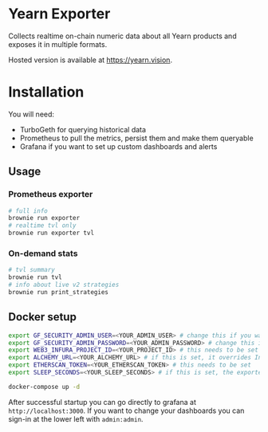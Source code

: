 # Yearn Exporter

Collects realtime on-chain numeric data about all Yearn products and exposes it in multiple formats.

Hosted version is available at https://yearn.vision.

# Installation

You will need:
- TurboGeth for querying historical data
- Prometheus to pull the metrics, persist them and make them queryable
- Grafana if you want to set up custom dashboards and alerts

## Usage

### Prometheus exporter
```bash
# full info
brownie run exporter
# realtime tvl only
brownie run exporter tvl
```

### On-demand stats
```bash
# tvl summary
brownie run tvl
# info about live v2 strategies
brownie run print_strategies
```

## Docker setup
```bash
export GF_SECURITY_ADMIN_USER=<YOUR_ADMIN_USER> # change this if you want to have a different admin user name, default is admin
export GF_SECURITY_ADMIN_PASSWORD=<YOUR_ADMIN_PASSWORD> # change this if you want to have a different admin password, default is admin
export WEB3_INFURA_PROJECT_ID=<YOUR_PROJECT_ID> # this needs to be set
export ALCHEMY_URL=<YOUR_ALCHEMY_URL> # if this is set, it overrides Infura, and instead alchemy is used as the web3 provider
export ETHERSCAN_TOKEN=<YOUR_ETHERSCAN_TOKEN> # this needs to be set
export SLEEP_SECONDS=<YOUR_SLEEP_SECONDS> # if this is set, the exporters will wait the given amount of time between subsequent invocations to your web3 provider.

docker-compose up -d
```

After successful startup you can go directly to grafana at `http://localhost:3000`. If you want to change your dashboards you can sign-in at the lower left with `admin:admin`.
